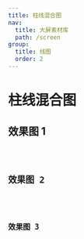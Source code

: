 ```yaml
---
title: 柱线混合图
nav:
  title: 大屏素材库
  path: /screen
group:
  title: 线图
  order: 2
---
```


# 柱线混合图

## 效果图 1

<code src="../../../example/BarLineDemo/demo1.tsx" background="#040727">

## 效果图 2

<code src="../../../example/BarLineDemo/demo2.tsx" background="#040727">

## 效果图 3

<code src="../../../example/BarLineDemo/demo3.tsx" background="#040727">
